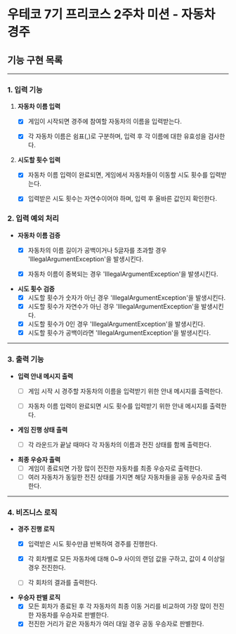 # 우테코 7기 프리코스 2주차 미션 - 자동차 경주

## 기능 구현 목록

------

### 1. 입력 기능

1. **자동차 이름 입력**
   - [x] 게임이 시작되면 경주에 참여할 자동차의 이름을 입력받는다.
   - [x] 각 자동차 이름은 쉼표(,)로 구분하며, 입력 후 각 이름에 대한 유효성을 검사한다.


2. **시도할 횟수 입력**
    - [x] 자동차 이름 입력이 완료되면, 게임에서 자동차들이 이동할 시도 횟수를 입력받는다.
    - [x] 입력받은 시도 횟수는 자연수이어야 하며, 입력 후 올바른 값인지 확인한다.


### 2. 입력 예외 처리

- **자동차 이름 검증**
    - [x] 자동차의 이름 길이가 공백이거나 5글자를 초과할 경우 'IllegalArgumentException'을 발생시킨다.
    - [x] 자동차 이름이 중복되는 경우 'IllegalArgumentException'을 발생시킨다.


- **시도 횟수 검증**
    - [x] 시도할 횟수가 숫자가 아닌 경우 'IllegalArgumentException'을 발생시킨다.
    - [x] 시도할 횟수가 자연수가 아닌 경우 'IllegalArgumentException'을 발생시킨다.
    - [x] 시도할 횟수가 0인 경우 'IllegalArgumentException'을 발생시킨다.
    - [x] 시도할 횟수가 공백이라면 'IllegalArgumentException'을 발생시킨다.

------

### 3. 출력 기능

- **입력 안내 메시지 출력**
    - [ ] 게임 시작 시 경주할 자동차의 이름을 입력받기 위한 안내 메시지를 출력한다.
    - [ ] 자동차 이름 입력이 완료되면 시도 횟수를 입력받기 위한 안내 메시지를 출력한다.


- **게임 진행 상태 출력**
    - [ ] 각 라운드가 끝날 때마다 각 자동차의 이름과 전진 상태를 함께 출력한다.
  

- **최종 우승자 출력**
    - [ ] 게임이 종료되면 가장 많이 전진한 자동차를 최종 우승자로 출력한다.
    - [ ] 여러 자동차가 동일한 전진 상태를 가지면 해당 자동차들을 공동 우승자로 출력한다.

------

### 4. 비즈니스 로직

- **경주 진행 로직**
    - [x] 입력받은 시도 횟수만큼 반복하여 경주를 진행한다.
    - [x] 각 회차별로 모든 자동차에 대해 0~9 사이의 랜덤 값을 구하고, 값이 4 이상일 경우 전진한다.
    - [ ] 각 회차의 결과를 출력한다.

    
- **우승자 판별 로직**
    - [x] 모든 회차가 종료된 후 각 자동차의 최종 이동 거리를 비교하여 가장 많이 전진한 자동차를 우승자로 판별한다.
    - [x] 전진한 거리가 같은 자동차가 여러 대일 경우 공동 우승자로 판별한다.